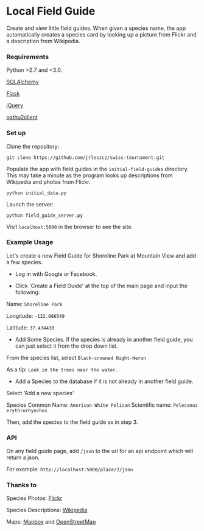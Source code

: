 # Local Field Guide
Create and view little field guides. When given a species name, the app automatically creates a species card by looking up a picture from Flickr and a description from Wikipedia. 


### Requirements

Python >2.7 and <3.0.

[SQLAlchemy](http://www.sqlalchemy.org/)

[Flask](http://flask.pocoo.org/)

[jQuery](https://jquery.com/)

[oathu2client](https://pypi.python.org/pypi/oauth2client)




### Set up

Clone the repository:

`git clone https://github.com/jrleszcz/swiss-tournament.git`


Populate the app with field guides in the `initial-field-guides` directory. This may take a minute as the program looks up descriptions from Wikipedia and photos from Flickr. 

`python initial_data.py`


Launch the server:

`python field_guide_server.py`


Visit `localhost:5000` in the browser to see the site.



### Example Usage

Let's create a new Field Guide for Shoreline Park at Mountain View and add a few species.



- Log in with Google or Facebook.



- Click 'Create a Field Guide' at the top of the main page and input the following:

Name: `Shoreline Park`

Longitude: `-122.086549`

Latitude: `37.434430`



- Add Some Species. If the species is already in another field guide, you can just select it from the drop down list.


From the species list, select `Black-crowned Night-Heron`

As a tip: `Look in the trees near the water.`



- Add a Species to the database if it is not already in another field guide.

Select 'Add a new species'

Species Common Name: `American White Pelican`
Scientific name: `Pelecanus erythrorhynchos`

Then, add the species to the field guide as in step 3. 


### API

On any field guide page, add `/json` to the url for an api endpoint which will return a json.

For example: `http://localhost:5000/place/2/json`


### Thanks to

Species Photos: [Flickr](https://www.flickr.com/)

Species Descriptions: [Wikipedia](https://www.wikipedia.org/)

Maps: [Mapbox](https://www.mapbox.com/about/maps/) and [OpenStreetMap](http://www.openstreetmap.org)

